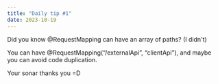 ```yaml
---
title: "Daily tip #1"
date: 2023-10-19
---
```


Did you know @RequestMapping can have an array of paths? (I didn't)

You can have @RequestMapping(“/externalApi”, “clientApi”), and maybe you can avoid code duplication.

Your sonar thanks you =D
